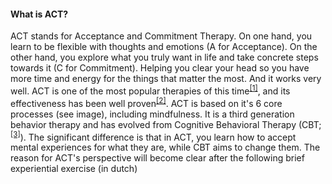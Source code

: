 #### What is ACT?
ACT stands for Acceptance and Commitment Therapy. On one hand, you learn to be flexible with thoughts and emotions (A for Acceptance). On the other hand, you explore what you truly want in life and take concrete steps towards it (C for Commitment). Helping you clear your head so you have more time and energy for the things that matter the most. And it works very well. ACT is one of the most popular therapies of this time<sup class="footnote-ref"><a href="#bassie" id="adriaan">[1]</a></sup>, and its effectiveness has been well proven<sup class="footnote-ref"><a href="#bassie2" id="adriaan2">[2]</a></sup>. ACT is based on it's 6 core processes (see image), including mindfulness. It is a third generation behavior therapy and has evolved from Cognitive Behavioral Therapy (CBT; <sup class="footnote-ref"><a href="#bassie3" id="adriaan3">[3]</a></sup>). The significant difference is that in ACT, you learn how to accept mental experiences for what they are, while CBT aims to change them. The reason for ACT's perspective will become clear after the following brief experiential exercise (in dutch)
